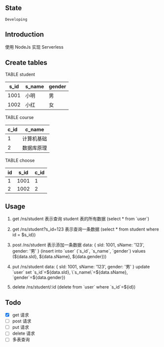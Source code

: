 ## State

`Developing`

## Introduction
使用 NodeJs 实现 Serverless

## Create tables

TABLE student

| s_id | s_name | gender |
| --- | --- | --- |
| 1001 | 小明 | 男 |
| 1002 | 小红 | 女 |

TABLE course

| c_id | c_name |
| --- | --- |
| 1 | 计算机基础 |
| 2 | 数据库原理 |

TABLE choose

| id | s_id | c_id |
| --- | --- | --- |
| 1 | 1001 | 1 |
| 2 | 1002 | 2 |

## Usage
1. get /ns/student
表示查询 student 表的所有数据
(select * from \`user\`)

1. get /ns/student?s_id=123
表示查询一条数据
(select * from student where id = $s_id})

1. post /ns/student
表示添加一条数据
data: {
  sId: 1001,
  sName: '123',
  gender: '男'
}
(insert into \`user\` (\`s_id\`, \`s_name\`, \`gender\`) values (${data.sId}, ${data.sName}, ${data.gender}))

1. put /ns/student
data: {
  sId: 1001,
  sName: '123',
  gender: '男'
}
update \`user\` set \`s_id\`=${data.sId}, \`s_name\`=${data.sName}, \`gender\`=${data.gender})

1. delete /ns/student/:id
(delete from \`user\` where \`s_id\`=${id})

## Todo
- [x] get 请求
- [ ] post 请求
- [ ] put 请求
- [ ] delete 请求
- [ ] 多表查询
